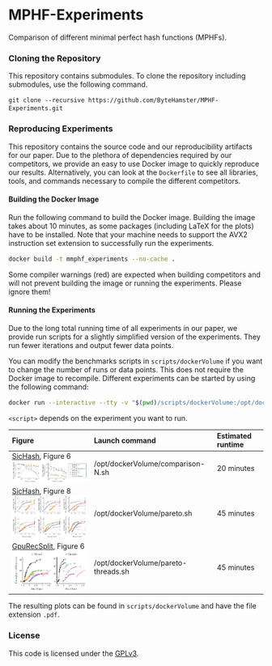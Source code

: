 # MPHF-Experiments

Comparison of different minimal perfect hash functions (MPHFs).

### Cloning the Repository

This repository contains submodules.
To clone the repository including submodules, use the following command.

```
git clone --recursive https://github.com/ByteHamster/MPHF-Experiments.git
```

### Reproducing Experiments

This repository contains the source code and our reproducibility artifacts for our paper.
Due to the plethora of dependencies required by our competitors, we provide an easy to use Docker image to quickly reproduce our results.
Alternatively, you can look at the `Dockerfile` to see all libraries, tools, and commands necessary to compile the different competitors.

#### Building the Docker Image

Run the following command to build the Docker image.
Building the image takes about 10 minutes, as some packages (including LaTeX for the plots) have to be installed.
Note that your machine needs to support the AVX2 instruction set extension to successfully run the experiments.

```bash
docker build -t mmphf_experiments --no-cache .
```

Some compiler warnings (red) are expected when building competitors and will not prevent building the image or running the experiments.
Please ignore them!

#### Running the Experiments
Due to the long total running time of all experiments in our paper, we provide run scripts for a slightly simplified version of the experiments.
They run fewer iterations and output fewer data points.

You can modify the benchmarks scripts in `scripts/dockerVolume` if you want to change the number of runs or data points.
This does not require the Docker image to recompile.
Different experiments can be started by using the following command:

```bash
docker run --interactive --tty -v "$(pwd)/scripts/dockerVolume:/opt/dockerVolume" mmphf_experiments /opt/dockerVolume/<script>.sh
```

`<script>` depends on the experiment you want to run.

| Figure                                                                                                                        | Launch command                      | Estimated runtime  |
| :---------------------------------------------------------------------------------------------------------------------------- | :---------------------------------- | :----------------- |
| [SicHash](https://doi.org/10.1137/1.9781611977561.ch15), Figure 6 <br /><img src="preview-sichash-figure-6.png" width="300"/> | /opt/dockerVolume/comparison-N.sh   | 20 minutes         |
| [SicHash](https://doi.org/10.1137/1.9781611977561.ch15), Figure 8 <br /><img src="preview-sichash-figure-8.png" width="300"/> | /opt/dockerVolume/pareto.sh         | 45 minutes         |
| [GpuRecSplit](https://arxiv.org/pdf/2212.09562.pdf), Figure 6 <br /><img src="preview-gpurecsplit-figure-6.png" width="300"/> | /opt/dockerVolume/pareto-threads.sh | 45 minutes         |

The resulting plots can be found in `scripts/dockerVolume` and have the file extension `.pdf`.

### License

This code is licensed under the [GPLv3](/LICENSE).
